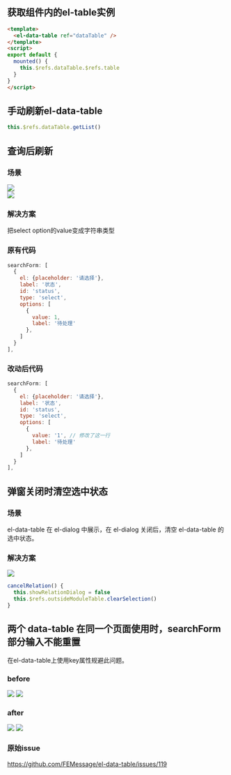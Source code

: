 ## 获取组件内的el-table实例

```html
<template>
  <el-data-table ref="dataTable" />
</template>
<script>
export default {
  mounted() {
    this.$refs.dataTable.$refs.table
  }
}
</script>
```

## 手动刷新el-data-table

```javascript
this.$refs.dataTable.getList()
```

## 查询后刷新

### 场景
![](https://cdn.nlark.com/yuque/0/2018/png/160590/1543571549979-6e8e9121-538d-47f6-a319-3f3941d2f3e0.png#align=left&display=inline&height=406&originHeight=406&originWidth=1344&status=done&width=747)<br />![](https://cdn.nlark.com/yuque/0/2018/png/160590/1543571651982-1aaffcbf-ad2e-471f-948b-d18de3c5c73c.png#align=left&display=inline&height=432&originHeight=432&originWidth=1298&status=done&width=747)

### 解决方案
把select option的value变成字符串类型

### 原有代码

```javascript
searchForm: [
  {
    el: {placeholder: '请选择'},
    label: '状态',
    id: 'status',
    type: 'select',
    options: [
      {
        value: 1,
        label: '待处理'
      },
    ]
  }
],
```

### 改动后代码

```javascript
searchForm: [
  {
    el: {placeholder: '请选择'},
    label: '状态',
    id: 'status',
    type: 'select',
    options: [
      {
        value: '1', // 修改了这一行
        label: '待处理'
      },
    ]
  }
],
```

## 弹窗关闭时清空选中状态

### 场景
el-data-table 在 el-dialog 中展示，在 el-dialog 关闭后，清空 el-data-table 的选中状态。

### 解决方案
![](https://cdn.nlark.com/yuque/0/2018/png/160590/1544089655978-f73452e4-8da6-476e-8dbd-22a975e9a89c.png#align=left&display=inline&height=632&originHeight=632&originWidth=1700&status=done&width=827)

```javascript
cancelRelation() {
  this.showRelationDialog = false
  this.$refs.outsideModuleTable.clearSelection()
}
```

## 两个 data-table 在同一个页面使用时，searchForm 部分输入不能重置
在el-data-table上使用key属性规避此问题。
### before
![](https://user-images.githubusercontent.com/27187946/59015253-22eab580-8871-11e9-970b-61cf5530ba37.png)
![](https://user-images.githubusercontent.com/27187946/59015265-27af6980-8871-11e9-95bc-0046bfe9dd9d.gif)
### after
![](https://user-images.githubusercontent.com/27187946/59015310-46156500-8871-11e9-88d9-8448b26c7b69.png)
![](https://user-images.githubusercontent.com/27187946/59015350-5b8a8f00-8871-11e9-9fd1-da17d4ab9128.gif)
### 原始issue
https://github.com/FEMessage/el-data-table/issues/119
